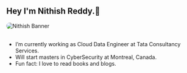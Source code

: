 ## Hey I'm Nithish Reddy.👋

<img align="left" style = "border-radius: 8px;" alt="Nithish Banner" src="https://i.imgur.com/GmiXHeD.png" />
<br />
<br />



- I’m currently working as Cloud Data Engineer at Tata Consultancy Services.
- Will start masters in CyberSecurity at Montreal, Canada.
- Fun fact: I love to read books and blogs.
